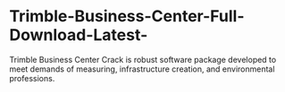 # Trimble-Business-Center-Full-Download-Latest-
Trimble Business Center Crack is robust software package developed to meet demands of measuring, infrastructure creation, and environmental professions.
